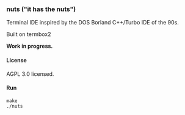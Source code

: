 ### nuts ("it has the nuts")

Terminal IDE inspired by the DOS Borland C++/Turbo IDE of the 90s.

Built on termbox2

**Work in progress.**

#### License

AGPL 3.0 licensed.

#### Run

```
make
./nuts
```
